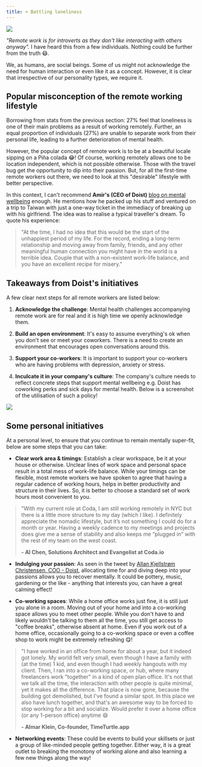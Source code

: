 ```yaml
---
title: ➡️ Battling loneliness
---
```


![](/assets/battling_loneliness.png)

*"Remote work is for introverts as they don't like interacting with others anyway".* I have heard this from a few individuals. Nothing could be further from the truth 😷.

<ClientOnly>
  <Tweet id="991739833419816961" :options="{ conversation: 'none' }" />
</ClientOnly>

We, as humans, are social beings. Some of us might not acknowledge the need for human interaction or even like it as a concept. However, it is clear that irrespective of our personality types, we require it.

## Popular misconception of the remote working lifestyle

Borrowing from stats from the previous section: 27% feel that loneliness is one of their main problems as a result of working remotely. Further, an equal proportion of individuals (27%) are unable to separate work from their personal life, leading to a further deterioration of mental health.

However, the popular concept of remote work is to be at a beautiful locale sipping on a Piña colada 😂! Of course, working remotely allows one to be location independent, which is not possible otherwise. Those with the travel bug get the opportunity to dip into their passion. But, for all the first-time remote workers out there, we need to look at this "desirable" lifestyle with better perspective.

In this context, I can't recommend **Amir's (CEO of Doist)** [blog on mental wellbeing](https://doist.com/blog/mental-health-and-remote-work/) enough. He mentions how he packed up his stuff and ventured on a trip to Taiwan with just a one-way ticket in the immediacy of breaking up with his girlfriend. The idea was to realise a typical traveller's dream. To quote his experience:

> "At the time, I had no idea that this would be the start of the unhappiest period of my life. For the record, ending a long-term relationship and moving away from family, friends, and any other meaningful human connection you might have in the world is a terrible idea. Couple that with a non-existent work-life balance, and you have an excellent recipe for misery."

## Takeaways from Doist's initiatives

A few clear next steps for all remote workers are listed below:

1) **Acknowledge the challenge**: Mental health challenges accompanying remote work are for real and it is high time we openly acknowledge them.

2) **Build an open environment**: It's easy to assume everything's ok when you don't see or meet your coworkers. There is a need to create an environment that encourages open conversations around this.

3) **Support your co-workers**: It is important to support your co-workers who are having problems with depression, anxiety or stress.

4) **Inculcate it in your company's culture**: The company's culture needs to reflect concrete steps that support mental wellbeing e.g. Doist has coworking perks and sick days for mental health. Below is a screenshot of the utilisation of such a policy!

![](https://storage.googleapis.com/slite-api-files-production/files/2f26bea3-eb53-4ace-bc0d-7912b5aca7e7/image.png)

## Some personal initiatives

At a personal level, to ensure that you continue to remain mentally super-fit, below are some steps that you can take:

-   **Clear work area & timings**: Establish a clear workspace, be it at your house or otherwise. Unclear lines of work space and personal space result in a total mess of work-life balance. While your timings can be flexible, most remote workers we have spoken to agree that having a regular cadence of working hours, helps in better productivity and structure in their lives. So, it is better to choose a standard set of work hours most convenient to you.

> "With my current role at Coda, I am still working remotely in NYC but there is a little more structure to my day (which I like). I definitely appreciate the nomadic lifestyle, but it’s not something I could do for a month or year. Having a weekly cadence to my meetings and projects does give me a sense of stability and also keeps me “plugged in” with the rest of my team on the west coast.
>
> **- Al Chen, Solutions Architect and Evangelist at Coda.io**

-   **Indulging your passion**: As seen in the tweet by [Allan Kjellstrøm Christensen, COO - Doist](https://slite.com/api/public/notes/65TRltAB6Q/redirect "Allan Kjellstrøm Christensen, COO - Doist"), allocating time for and diving deep into your passions allows you to recover mentally. It could be pottery, music, gardening or the like - anything that interests you, can have a great calming effect!

-   **Co-working spaces**: While a home office works just fine, it is still just you alone in a room. Moving out of your home and into a co-working space allows you to meet other people. While you don't have to and likely wouldn't be talking to them all the time, you still get access to "coffee breaks", otherwise absent at home. Even if you work out of a home office, occasionally going to a co-working space or even a coffee shop to work might be extremely refreshing 😋!

> "I have worked in an office from home for about a year, but it indeed got lonely. My world felt very small, even though I have a family with (at the time) 1 kid, and even though I had weekly hangouts with my client. Then, I ran into a co-working space, or hub, where many freelancers work "together" in a kind of open plan office. It's not that we talk all the time, the interaction with other people is quite minimal, yet it makes all the difference. That place is now gone, because the building got demolished, but I've found a similar spot. In this place we also have lunch together, and that's an awesome way to be forced to stop working for a bit and socialize. Would prefer it over a home office (or any 1-person office) anytime 😄
>
> **- Almar Klein, Co-founder, TimeTurtle.app**

-   **Networking events**: These could be events to build your skillsets or just a group of like-minded people getting together. Either way, it is a great outlet to breaking the monotony of working alone and also learning a few new things along the way!
